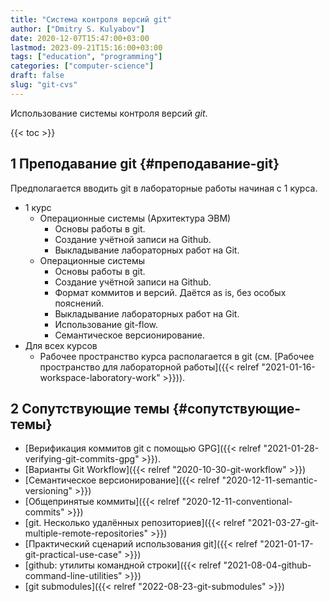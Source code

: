 ```yaml
---
title: "Система контроля версий git"
author: ["Dmitry S. Kulyabov"]
date: 2020-12-07T15:47:00+03:00
lastmod: 2023-09-21T15:16:00+03:00
tags: ["education", "programming"]
categories: ["computer-science"]
draft: false
slug: "git-cvs"
---
```


Использование системы контроля версий _git_.

<!--more-->

{{< toc >}}


## <span class="section-num">1</span> Преподавание git {#преподавание-git}

Предполагается вводить git в лабораторные работы начиная с 1 курса.

-   1 курс
    -   Операционные системы (Архитектура ЭВМ)
        -   Основы работы в git.
        -   Создание учётной записи на Github.
        -   Выкладывание лабораторных работ на Git.
    -   Операционные системы
        -   Основы работы в git.
        -   Создание учётной записи на Github.
        -   Формат коммитов и версий. Даётся as is, без особых пояснений.
        -   Выкладывание лабораторных работ на Git.
        -   Использование git-flow.
        -   Семантическое версионирование.
-   Для всех курсов
    -   Рабочее пространство курса располагается в git (см. [Рабочее пространство для лабораторной работы]({{< relref "2021-01-16-workspace-laboratory-work" >}})).


## <span class="section-num">2</span> Сопутствующие темы {#сопутствующие-темы}

-   [Верификация коммитов git с помощью GPG]({{< relref "2021-01-28-verifying-git-commits-gpg" >}}).
-   [Варианты Git Workflow]({{< relref "2020-10-30-git-workflow" >}})
-   [Семантическое версионирование]({{< relref "2020-12-11-semantic-versioning" >}})
-   [Общепринятые коммиты]({{< relref "2020-12-11-conventional-commits" >}})
-   [git. Несколько удалённых репозиториев]({{< relref "2021-03-27-git-multiple-remote-repositories" >}})
-   [Практический сценарий использования git]({{< relref "2021-01-17-git-practical-use-case" >}})
-   [github: утилиты командной строки]({{< relref "2021-08-04-github-command-line-utilities" >}})
-   [git submodules]({{< relref "2022-08-23-git-submodules" >}})
